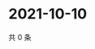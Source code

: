 # 2021-10-10

共 0 条

<!-- BEGIN WEIBO -->
<!-- 最后更新时间 Sun Oct 10 2021 15:08:34 GMT+0800 (China Standard Time) -->

<!-- END WEIBO -->
